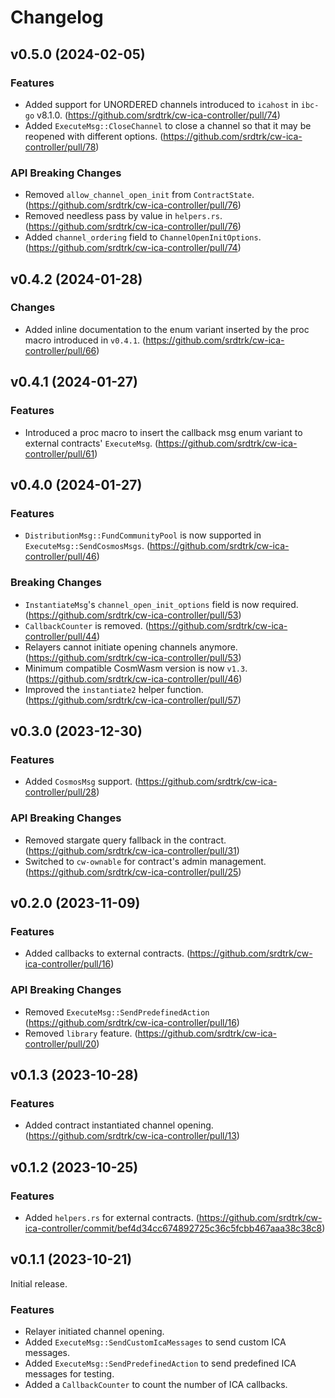 # Changelog

## v0.5.0 (2024-02-05)

### Features

- Added support for UNORDERED channels introduced to `icahost` in `ibc-go` v8.1.0. (https://github.com/srdtrk/cw-ica-controller/pull/74)
- Added `ExecuteMsg::CloseChannel` to close a channel so that it may be reopened with different options. (https://github.com/srdtrk/cw-ica-controller/pull/78)

### API Breaking Changes

- Removed `allow_channel_open_init` from `ContractState`. (https://github.com/srdtrk/cw-ica-controller/pull/76)
- Removed needless pass by value in `helpers.rs`. (https://github.com/srdtrk/cw-ica-controller/pull/76)
- Added `channel_ordering` field to `ChannelOpenInitOptions`. (https://github.com/srdtrk/cw-ica-controller/pull/74)

## v0.4.2 (2024-01-28)

### Changes

- Added inline documentation to the enum variant inserted by the proc macro introduced in `v0.4.1`. (https://github.com/srdtrk/cw-ica-controller/pull/66)

## v0.4.1 (2024-01-27)

### Features

- Introduced a proc macro to insert the callback msg enum variant to external contracts' `ExecuteMsg`. (https://github.com/srdtrk/cw-ica-controller/pull/61)

## v0.4.0 (2024-01-27)

### Features

- `DistributionMsg::FundCommunityPool` is now supported in `ExecuteMsg::SendCosmosMsgs`. (https://github.com/srdtrk/cw-ica-controller/pull/46)

### Breaking Changes

- `InstantiateMsg`'s `channel_open_init_options` field is now required. (https://github.com/srdtrk/cw-ica-controller/pull/53)
- `CallbackCounter` is removed. (https://github.com/srdtrk/cw-ica-controller/pull/44)
- Relayers cannot initiate opening channels anymore. (https://github.com/srdtrk/cw-ica-controller/pull/53)
- Minimum compatible CosmWasm version is now `v1.3`. (https://github.com/srdtrk/cw-ica-controller/pull/46)
- Improved the `instantiate2` helper function. (https://github.com/srdtrk/cw-ica-controller/pull/57)

## v0.3.0 (2023-12-30)

### Features

- Added `CosmosMsg` support. (https://github.com/srdtrk/cw-ica-controller/pull/28)

### API Breaking Changes

- Removed stargate query fallback in the contract. (https://github.com/srdtrk/cw-ica-controller/pull/31)
- Switched to `cw-ownable` for contract's admin management. (https://github.com/srdtrk/cw-ica-controller/pull/25)

## v0.2.0 (2023-11-09)

### Features

- Added callbacks to external contracts. (https://github.com/srdtrk/cw-ica-controller/pull/16)

### API Breaking Changes

- Removed `ExecuteMsg::SendPredefinedAction` (https://github.com/srdtrk/cw-ica-controller/pull/16)
- Removed `library` feature. (https://github.com/srdtrk/cw-ica-controller/pull/20)

## v0.1.3 (2023-10-28)

### Features

- Added contract instantiated channel opening. (https://github.com/srdtrk/cw-ica-controller/pull/13)

## v0.1.2 (2023-10-25)

### Features

- Added `helpers.rs` for external contracts. (https://github.com/srdtrk/cw-ica-controller/commit/bef4d34cc674892725c36c5fcbb467aaa38c38c8)

## v0.1.1 (2023-10-21)

Initial release.

### Features

- Relayer initiated channel opening.
- Added `ExecuteMsg::SendCustomIcaMessages` to send custom ICA messages.
- Added `ExecuteMsg::SendPredefinedAction` to send predefined ICA messages for testing.
- Added a `CallbackCounter` to count the number of ICA callbacks.
